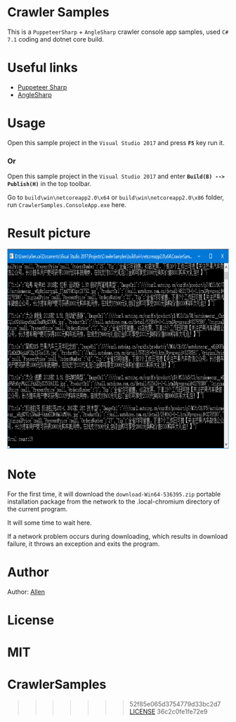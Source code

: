  
# Crawler Samples
This is a `PuppeteerSharp` + `AngleSharp` crawler console app samples, used `C# 7.1` coding and dotnet core build.

# Useful links
* [Puppeteer Sharp](https://github.com/kblok/puppeteer-sharp)
* [AngleSharp](https://github.com/AngleSharp/AngleSharp)


# Usage
Open this sample project in the `Visual Studio 2017` and press **`F5`** key run it.
### Or
Open this sample project in the `Visual Studio 2017` and enter **`Build(B) --> Publish(H)`** in the top toolbar.

Go to `build\win\netcoreapp2.0\x64` or `build\win\netcoreapp2.0\x86` folder, run `CrawlerSamples.ConsoleApp.exe` here.


# Result picture
<img src="https://github.com/VAllens/CrawlerSamples/raw/master/SampleSnapshoot.png" width="859" height="453" alt="Sample Snapshoot" title="SampleSnapshoot">

# Note
For the first time, it will download the `download-Win64-536395.zip` portable installation package from the network to the .local-chromium directory of the current program.

It will some time to wait here.

If a network problem occurs during downloading, which results in download failure, it throws an exception and exits the program.


# Author
Author: [Allen](http://vallen.cnblogs.com)

# License
MIT
=======
# CrawlerSamples
>>>>>>> 52f85e065d3754779d33bc2d7 [LICENSE](LICENSE) 36c2c0fe1fe72e9
